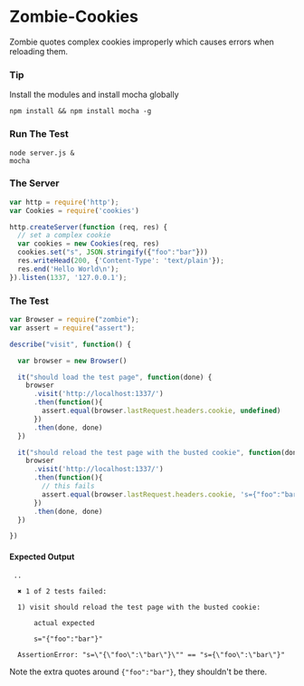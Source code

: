 Zombie-Cookies
==============

Zombie quotes complex cookies improperly which causes errors when reloading them.

### Tip

Install the modules and install mocha globally

```
npm install && npm install mocha -g
```

### Run The Test

```
node server.js &
mocha
```

### The Server

```javascript
var http = require('http');
var Cookies = require('cookies')

http.createServer(function (req, res) {
  // set a complex cookie
  var cookies = new Cookies(req, res)
  cookies.set("s", JSON.stringify({"foo":"bar"}))
  res.writeHead(200, {'Content-Type': 'text/plain'});
  res.end('Hello World\n');
}).listen(1337, '127.0.0.1');
```


### The Test

```javascript
var Browser = require("zombie");
var assert = require("assert");

describe("visit", function() {

  var browser = new Browser()

  it("should load the test page", function(done) {
    browser
      .visit('http://localhost:1337/')
      .then(function(){
        assert.equal(browser.lastRequest.headers.cookie, undefined)
      })
      .then(done, done)
  })

  it("should reload the test page with the busted cookie", function(done) {
    browser
      .visit('http://localhost:1337/')
      .then(function(){
        // this fails
        assert.equal(browser.lastRequest.headers.cookie, 's={"foo":"bar"}')
      })
      .then(done, done)
  })

})
```

#### Expected Output

```
 ..

  ✖ 1 of 2 tests failed:

  1) visit should reload the test page with the busted cookie:

      actual expected

      s="{"foo":"bar"}"

  AssertionError: "s=\"{\"foo\":\"bar\"}\"" == "s={\"foo\":\"bar\"}"
```

Note the extra quotes around `{"foo":"bar"}`, they shouldn't be there.
